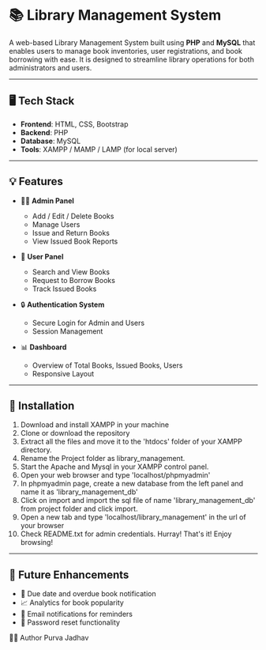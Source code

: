 # 📚 Library Management System

A web-based Library Management System built using **PHP** and **MySQL** that enables users to manage book inventories, user registrations, and book borrowing with ease. It is designed to streamline library operations for both administrators and users.

---

## 🖥️ Tech Stack

- **Frontend**: HTML, CSS, Bootstrap
- **Backend**: PHP
- **Database**: MySQL
- **Tools**: XAMPP / MAMP / LAMP (for local server)

---

## 💡 Features

- 🧑‍💼 **Admin Panel**  
  - Add / Edit / Delete Books  
  - Manage Users  
  - Issue and Return Books  
  - View Issued Book Reports  

- 👤 **User Panel**  
  - Search and View Books  
  - Request to Borrow Books  
  - Track Issued Books  

- 🔒 **Authentication System**  
  - Secure Login for Admin and Users  
  - Session Management  

- 📊 **Dashboard**  
  - Overview of Total Books, Issued Books, Users  
  - Responsive Layout  

---

## 🚀 Installation

1. Download and install XAMPP in your machine
2. Clone or download the repository
3. Extract all the files and move it to the 'htdocs' folder of your XAMPP directory.
4. Rename the Project folder as library_management.
5. Start the Apache and Mysql in your XAMPP control panel.
6. Open your web browser and type 'localhost/phpmyadmin'
7. In phpmyadmin page, create a new database from the left panel and name it as 'library_management_db'
8. Click on import and import the sql file of name 'library_management_db' from project folder and click import.
9. Open a new tab and type 'localhost/library_management' in the url of your browser
10. Check README.txt for admin credentials.
Hurray! That's it! Enjoy browsing!

---

## 📌 Future Enhancements

 - 📅 Due date and overdue book notification
 - 📈 Analytics for book popularity
 - 📨 Email notifications for reminders
 - 🔐 Password reset functionality


🙋‍♀️ Author Purva Jadhav